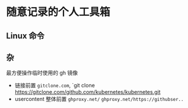 # 随意记录的个人工具箱



## Linux 命令







## 杂



最方便操作临时使用的 gh 镜像

- 链接前置 `gitclone.com`, `git clone https://gitclone.com/github.com/kubernetes/kubernetes.git 
- usercontent 整体前置 `ghproxy.net/` `ghproxy.net/https://githubser..`